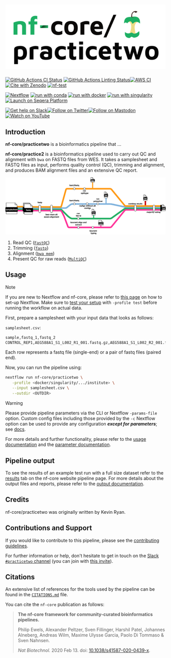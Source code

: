 <h1>
  <picture>
    <source media="(prefers-color-scheme: dark)" srcset="docs/images/nf-core-practicetwo_logo_dark.png">
    <img alt="nf-core/practicetwo" src="docs/images/nf-core-practicetwo_logo_light.png">
  </picture>
</h1>

[![GitHub Actions CI Status](https://github.com/nf-core/practicetwo/actions/workflows/ci.yml/badge.svg)](https://github.com/nf-core/practicetwo/actions/workflows/ci.yml)
[![GitHub Actions Linting Status](https://github.com/nf-core/practicetwo/actions/workflows/linting.yml/badge.svg)](https://github.com/nf-core/practicetwo/actions/workflows/linting.yml)[![AWS CI](https://img.shields.io/badge/CI%20tests-full%20size-FF9900?labelColor=000000&logo=Amazon%20AWS)](https://nf-co.re/practicetwo/results)[![Cite with Zenodo](http://img.shields.io/badge/DOI-10.5281/zenodo.XXXXXXX-1073c8?labelColor=000000)](https://doi.org/10.5281/zenodo.XXXXXXX)
[![nf-test](https://img.shields.io/badge/unit_tests-nf--test-337ab7.svg)](https://www.nf-test.com)

[![Nextflow](https://img.shields.io/badge/nextflow%20DSL2-%E2%89%A523.04.0-23aa62.svg)](https://www.nextflow.io/)
[![run with conda](http://img.shields.io/badge/run%20with-conda-3EB049?labelColor=000000&logo=anaconda)](https://docs.conda.io/en/latest/)
[![run with docker](https://img.shields.io/badge/run%20with-docker-0db7ed?labelColor=000000&logo=docker)](https://www.docker.com/)
[![run with singularity](https://img.shields.io/badge/run%20with-singularity-1d355c.svg?labelColor=000000)](https://sylabs.io/docs/)
[![Launch on Seqera Platform](https://img.shields.io/badge/Launch%20%F0%9F%9A%80-Seqera%20Platform-%234256e7)](https://cloud.seqera.io/launch?pipeline=https://github.com/nf-core/practicetwo)

[![Get help on Slack](http://img.shields.io/badge/slack-nf--core%20%23practicetwo-4A154B?labelColor=000000&logo=slack)](https://nfcore.slack.com/channels/practicetwo)[![Follow on Twitter](http://img.shields.io/badge/twitter-%40nf__core-1DA1F2?labelColor=000000&logo=twitter)](https://twitter.com/nf_core)[![Follow on Mastodon](https://img.shields.io/badge/mastodon-nf__core-6364ff?labelColor=FFFFFF&logo=mastodon)](https://mstdn.science/@nf_core)[![Watch on YouTube](http://img.shields.io/badge/youtube-nf--core-FF0000?labelColor=000000&logo=youtube)](https://www.youtube.com/c/nf-core)

## Introduction

**nf-core/practicetwo** is a bioinformatics pipeline that ...

<!-- TODO nf-core:
   Complete this sentence with a 2-3 sentence summary of what types of data the pipeline ingests, a brief overview of the
   major pipeline sections and the types of output it produces. You're giving an overview to someone new
   to nf-core here, in 15-20 seconds. For an example, see https://github.com/nf-core/rnaseq/blob/master/README.md#introduction
-->
**nf-core/practice2** is a bioinformatics pipeline used to carry out QC and alignment with `bwa` on FASTQ files from WES. It takes a samplesheet and FASTQ files as input, performs quality control (QC), trimming and alignment, and produces BAM alignment files and an extensive QC report.

![image](assets/nf-hlamajority-without-subset.drawio.png)

1. Read QC ([`FastQC`](https://www.bioinformatics.babraham.ac.uk/projects/fastqc/))
2. Trimming ([`fastp`](https://github.com/OpenGene/fastp))
3. Alignment ([`bwa mem`](https://github.com/lh3/bwa))
4. Present QC for raw reads ([`MultiQC`](http://multiqc.info/))

## Usage

> [!NOTE]
> If you are new to Nextflow and nf-core, please refer to [this page](https://nf-co.re/docs/usage/installation) on how to set-up Nextflow. Make sure to [test your setup](https://nf-co.re/docs/usage/introduction#how-to-run-a-pipeline) with `-profile test` before running the workflow on actual data.


First, prepare a samplesheet with your input data that looks as follows:

`samplesheet.csv`:

```csv
sample,fastq_1,fastq_2
CONTROL_REP1,AEG588A1_S1_L002_R1_001.fastq.gz,AEG588A1_S1_L002_R2_001.fastq.gz
```

Each row represents a fastq file (single-end) or a pair of fastq files (paired end).

Now, you can run the pipeline using:

```bash
nextflow run nf-core/practicetwo \
   -profile <docker/singularity/.../institute> \
   --input samplesheet.csv \
   --outdir <OUTDIR>
```

> [!WARNING]
> Please provide pipeline parameters via the CLI or Nextflow `-params-file` option. Custom config files including those provided by the `-c` Nextflow option can be used to provide any configuration _**except for parameters**_;
> see [docs](https://nf-co.re/usage/configuration#custom-configuration-files).

For more details and further functionality, please refer to the [usage documentation](https://nf-co.re/practicetwo/usage) and the [parameter documentation](https://nf-co.re/practicetwo/parameters).

## Pipeline output

To see the results of an example test run with a full size dataset refer to the [results](https://nf-co.re/practicetwo/results) tab on the nf-core website pipeline page.
For more details about the output files and reports, please refer to the
[output documentation](https://nf-co.re/practicetwo/output).

## Credits

nf-core/practicetwo was originally written by Kevin Ryan.

## Contributions and Support

If you would like to contribute to this pipeline, please see the [contributing guidelines](.github/CONTRIBUTING.md).

For further information or help, don't hesitate to get in touch on the [Slack `#practicetwo` channel](https://nfcore.slack.com/channels/practicetwo) (you can join with [this invite](https://nf-co.re/join/slack)).

## Citations

An extensive list of references for the tools used by the pipeline can be found in the [`CITATIONS.md`](CITATIONS.md) file.

You can cite the `nf-core` publication as follows:

> **The nf-core framework for community-curated bioinformatics pipelines.**
>
> Philip Ewels, Alexander Peltzer, Sven Fillinger, Harshil Patel, Johannes Alneberg, Andreas Wilm, Maxime Ulysse Garcia, Paolo Di Tommaso & Sven Nahnsen.
>
> _Nat Biotechnol._ 2020 Feb 13. doi: [10.1038/s41587-020-0439-x](https://dx.doi.org/10.1038/s41587-020-0439-x).
